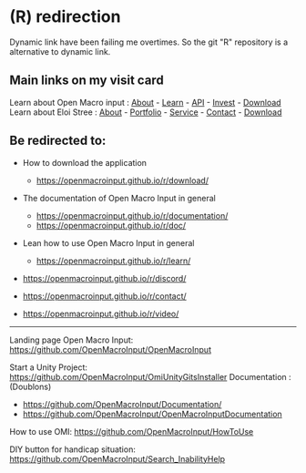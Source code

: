 # (R) redirection

Dynamic link have been failing me overtimes.
So the git "R" repository is a alternative to dynamic link.


## Main links on my visit card
Learn about Open Macro input :
[About](https://openmacroinput.github.io/r/about) - [Learn](https://openmacroinput.github.io/r/learn) - [API](https://openmacroinput.github.io/r/api) - [Invest](https://openmacroinput.github.io/r/invest) - [Download](https://openmacroinput.github.io/r/download)  
Learn about Eloi Stree :
[About](https://eloistree.github.io/r/about) - [Portfolio](https://eloistree.github.io/r/portfolio) - [Service](https://eloistree.github.io/r/service) - [Contact](https://eloistree.github.io/r/contact) - [Download](https://eloistree.github.io/r/download)  



## Be redirected to:

- How to download the application
  - https://openmacroinput.github.io/r/download/
- The documentation of Open Macro Input in general
  - https://openmacroinput.github.io/r/documentation/
  - https://openmacroinput.github.io/r/doc/
- Lean how to use Open Macro Input in general
  - https://openmacroinput.github.io/r/learn/
      
- https://openmacroinput.github.io/r/discord/
- https://openmacroinput.github.io/r/contact/
- https://openmacroinput.github.io/r/video/
 


-----------------------------------------------------------------------------
Landing page Open Macro Input: https://github.com/OpenMacroInput/OpenMacroInput

Start a Unity Project: https://github.com/OpenMacroInput/OmiUnityGitsInstaller
Documentation : (Doublons)
- https://github.com/OpenMacroInput/Documentation/
- https://github.com/OpenMacroInput/OpenMacroInputDocumentation
  
How to use OMI: https://github.com/OpenMacroInput/HowToUse

DIY button for handicap situation: https://github.com/OpenMacroInput/Search_InabilityHelp
